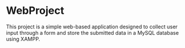 # WebProject
This project is a simple web-based application designed to collect user input through a form and store the submitted data in a MySQL database using XAMPP.

